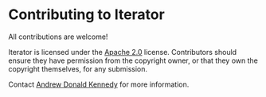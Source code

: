 Contributing to Iterator
========================

All contributions are welcome!

Iterator is licensed under the [Apache 2.0](http://www.apache.org/licenses/LICENSE-2.0)
license. Contributors should ensure they have permission from the copyright
owner, or that they own the copyright themselves, for any submission.

Contact [Andrew Donald Kennedy](mailto:andrew.international+iterator@gmail.com)
for more information.
